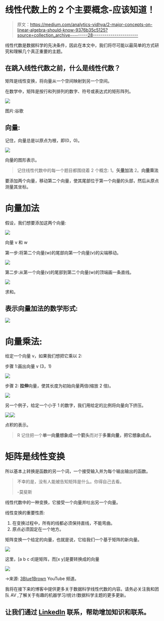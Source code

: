 # 线性代数上的 2 个主要概念-应该知道！

> 原文：<https://medium.com/analytics-vidhya/2-major-concepts-on-linear-algebra-should-know-9376b35c5125?source=collection_archive---------28----------------------->

线性代数是数据科学的先决条件，因此在本文中，我们将尽可能以最简单的方式研究和理解几个真正重要的主题。

## 在跳入线性代数之前，什么是线性代数？

矩阵是线性变换，将向量从一个空间映射到另一个空间。

在数学中，矩阵是按行和列排列的数字、符号或表达式的矩形阵列。

![](img/9b170c36663f9466c11e395bd4cffc6d.png)

图片:谷歌

## 向量:

记住，向量总是以原点为根，即(0，0)。

![](img/760fb59e9134fae9c4ecd14d856523b6.png)

向量的图形表示。

> 记住线性代数中的每一个题目都围绕着 2 个概念:
> 1。**矢量加法**
> 2。**向量乘法**

要添加两个向量，移动第二个向量，使其尾部位于第一个向量的头部，然后从原点测量其坐标。

# 向量加法

假设，我们想要添加这两个向量:

![](img/8700993b3804d7c3079b5fdec8fdce30.png)

向量 v 和 w

第一步:将第二个向量(w)的尾部向第一个向量(v)的尖端移动。

![](img/99eb7d110a02240cb021522d45602edb.png)

第二步:从第一个向量(v)的尾部到第二个向量(w)的顶端画一条直线。

![](img/4593d5569319b706bb8d25b79aa3d0f1.png)

求和。

## 表示向量加法的数学形式:

![](img/39772a65d3b7f8e18eaa5cfa829c49a8.png)

# **向量乘法:**

给定一个向量 v，如果我们想把它乘以 2:

步骤 1:画出向量 v (3，1)

![](img/4e8428f652976d77e760be12f40ce656.png)

步骤 2: **拉伸**向量，使其长度为初始向量两倍(缩放 2 倍)。

![](img/0c0fb5941eea0eca489de73690fa6153.png)

另一个例子，给定一个小于 1 的数字，我们用给定的比例将向量向下挤压。

![](img/2c8aeb00d34e4f616e44cc0d7a20c48d.png)![](img/d2936d8883ce3be69cb696f715b80432.png)

点积的表示。

> R 记住把一个**单一向量想象成一个箭头**而对于**多重向量，把它想象成点。**

# 矩阵是线性变换

所以基本上转换是函数的另一个词，一个接受输入并为每个输出输出的函数。

> 不幸的是，没有人能被告知矩阵是什么。你得自己去看。
> 
> -莫斐斯

线性代数中的一种变换，它接受一个向量并吐出另一个向量。

线性变换的重要性质:

1.  在变换过程中，所有的线都必须保持直线，不能弯曲。
2.  原点必须固定在一个地方。

矩阵变换一个给定的向量，也就是说，它给我们一个基于矩阵的新向量。

![](img/7cdb023dcc7623c014ed62ad13f1848e.png)

这里，[a b c d]是矩阵，而[x y]是要转换成的向量

![](img/5d3fef22d47395436bf909087545e5ed.png)

->来源: [3Blue1Brown](https://www.youtube.com/results?search_query=3blue1brown+linear+algebra) YouTube 频道。

我将在接下来的博客中提供更多关于数据科学线性代数的内容。请务必关注我和团队 AV ,了解关于有趣的机器学习/统计/数据科学主题的更多更新。

## 让我们通过 [LinkedIn](https://www.linkedin.com/in/lokeshrathi/) 联系，帮助增加知识和联系。